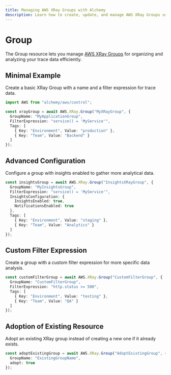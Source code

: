 ```yaml
---
title: Managing AWS XRay Groups with Alchemy
description: Learn how to create, update, and manage AWS XRay Groups using Alchemy Cloud Control.
---
```


# Group

The Group resource lets you manage [AWS XRay Groups](https://docs.aws.amazon.com/xray/latest/userguide/) for organizing and analyzing your trace data efficiently.

## Minimal Example

Create a basic XRay Group with a name and a filter expression for trace data.

```ts
import AWS from "alchemy/aws/control";

const xrayGroup = await AWS.XRay.Group("MyXRayGroup", {
  GroupName: "MyApplicationGroup",
  FilterExpression: "service() = 'MyService'",
  Tags: [
    { Key: "Environment", Value: "production" },
    { Key: "Team", Value: "Backend" }
  ]
});
```

## Advanced Configuration

Configure a group with insights enabled to gather more analytical data.

```ts
const insightsGroup = await AWS.XRay.Group("InsightsXRayGroup", {
  GroupName: "MyInsightsGroup",
  FilterExpression: "service() = 'MyService'",
  InsightsConfiguration: {
    InsightsEnabled: true,
    NotificationsEnabled: true
  },
  Tags: [
    { Key: "Environment", Value: "staging" },
    { Key: "Team", Value: "Analytics" }
  ]
});
```

## Custom Filter Expression

Create a group with a custom filter expression for more specific data analysis.

```ts
const customFilterGroup = await AWS.XRay.Group("CustomFilterGroup", {
  GroupName: "CustomFilterGroup",
  FilterExpression: "http.status >= 500",
  Tags: [
    { Key: "Environment", Value: "testing" },
    { Key: "Team", Value: "QA" }
  ]
});
```

## Adoption of Existing Resource

Adopt an existing XRay group instead of creating a new one if it already exists.

```ts
const adoptExistingGroup = await AWS.XRay.Group("AdoptExistingGroup", {
  GroupName: "ExistingGroupName",
  adopt: true
});
```
